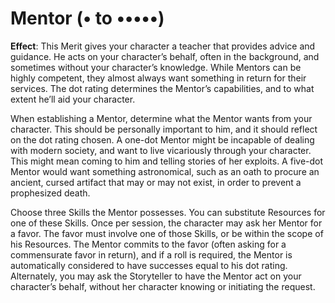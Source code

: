 # Mentor (• to •••••) 
**Effect**: This Merit gives your character a teacher that provides advice and guidance. He acts on your character’s behalf, often in the background, and sometimes without your character’s knowledge. While Mentors can be highly competent, they almost always want something in return for their services. The dot rating determines the Mentor’s capabilities, and to what extent he’ll aid your character. 

When establishing a Mentor, determine what the Mentor wants from your character. This should be personally important to him, and it should reflect on the dot rating chosen. A one-dot Mentor might be incapable of dealing with modern society, and want to live vicariously through your character. This might mean coming to him and telling stories of her exploits. A five-dot Mentor would want something astronomical, such as an oath to procure an ancient, cursed artifact that may or may not exist, in order to prevent a prophesized death. 

Choose three Skills the Mentor possesses. You can substitute Resources for one of these Skills. Once per session, the character may ask her Mentor for a favor. The favor must involve one of those Skills, or be within the scope of his Resources. The Mentor commits to the favor (often asking for a commensurate favor in return), and if a roll is required, the Mentor is automatically considered to have successes equal to his dot rating. Alternately, you may ask the Storyteller to have the Mentor act on your character’s behalf, without her character knowing or initiating the request.